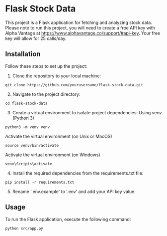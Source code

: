 # Flask Stock Data

This project is a Flask application for fetching and analyzing stock data. Please note to run this project, you will need to create a free API key with Alpha Vantage at https://www.alphavantage.co/support/#api-key. Your free key will allow for 25 calls/day.

## Installation

Follow these steps to set up the project:

1. Clone the repository to your local machine:

```
git clone https://github.com/yourusername/flask-stock-data.git
```

2. Navigate to the project directory:

```
cd flask-stock-data
```

3. Create a virtual environment to isolate project dependencies:
   Using venv (Python 3)

```
python3 -m venv venv
```

Activate the virtual environment (on Unix or MacOS)

```
source venv/bin/activate
```

Activate the virtual environment (on Windows)

```
venv\Scripts\activate
```

4. Install the required dependencies from the requirements.txt file:

```
pip install -r requirements.txt
```

5. Rename '.env.example' to '.env' and add your API key value.

## Usage

To run the Flask application, execute the following command:

```
python src/app.py
```
